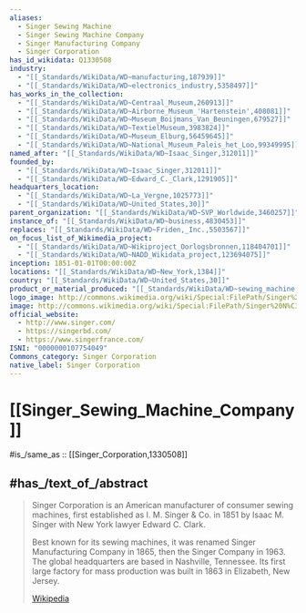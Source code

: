 ```yaml
---
aliases:
  - Singer Sewing Machine
  - Singer Sewing Machine Company
  - Singer Manufacturing Company
  - Singer Corporation
has_id_wikidata: Q1330508
industry:
  - "[[_Standards/WikiData/WD~manufacturing,187939]]"
  - "[[_Standards/WikiData/WD~electronics_industry,5358497]]"
has_works_in_the_collection:
  - "[[_Standards/WikiData/WD~Centraal_Museum,260913]]"
  - "[[_Standards/WikiData/WD~Airborne_Museum_'Hartenstein',408081]]"
  - "[[_Standards/WikiData/WD~Museum_Boijmans_Van_Beuningen,679527]]"
  - "[[_Standards/WikiData/WD~TextielMuseum,3983824]]"
  - "[[_Standards/WikiData/WD~Museum_Elburg,56459645]]"
  - "[[_Standards/WikiData/WD~National_Museum_Paleis_het_Loo,99349995]]"
named_after: "[[_Standards/WikiData/WD~Isaac_Singer,312011]]"
founded_by:
  - "[[_Standards/WikiData/WD~Isaac_Singer,312011]]"
  - "[[_Standards/WikiData/WD~Edward_C._Clark,1291905]]"
headquarters_location:
  - "[[_Standards/WikiData/WD~La_Vergne,1025773]]"
  - "[[_Standards/WikiData/WD~United_States,30]]"
parent_organization: "[[_Standards/WikiData/WD~SVP_Worldwide,3460257]]"
instance_of: "[[_Standards/WikiData/WD~business,4830453]]"
replaces: "[[_Standards/WikiData/WD~Friden,_Inc.,5503567]]"
on_focus_list_of_Wikimedia_project:
  - "[[_Standards/WikiData/WD~Wikiproject_Oorlogsbronnen,118404701]]"
  - "[[_Standards/WikiData/WD~NADD_Wikidata_project,123694075]]"
inception: 1851-01-01T00:00:00Z
locations: "[[_Standards/WikiData/WD~New_York,1384]]"
country: "[[_Standards/WikiData/WD~United_States,30]]"
product_or_material_produced: "[[_Standards/WikiData/WD~sewing_machine,49013]]"
logo_image: http://commons.wikimedia.org/wiki/Special:FilePath/Singer%202007Trans.jpg
image: http://commons.wikimedia.org/wiki/Special:FilePath/Singer%20N%C3%A4hmaschine%20mit%20Tisch%202.jpg
official_website:
  - http://www.singer.com/
  - https://singerbd.com/
  - https://www.singerfrance.com/
ISNI: "0000000107754049"
Commons_category: Singer Corporation
native_label: Singer Corporation
---
```


# [[Singer_Sewing_Machine_Company]] 

#is_/same_as :: [[Singer_Corporation,1330508]]

## #has_/text_of_/abstract 

> Singer Corporation is an American manufacturer of consumer sewing machines, 
> first established as I. M. Singer & Co. in 1851 
> by Isaac M. Singer with New York lawyer Edward C. Clark. 
> 
> Best known for its sewing machines, it was renamed Singer Manufacturing Company in 1865, 
> then the Singer Company in 1963. The global headquarters are based in Nashville, Tennessee. Its first large factory for mass production was built in 1863 in Elizabeth, New Jersey.
>
> [Wikipedia](https://en.wikipedia.org/wiki/Singer%20Corporation) 



